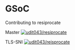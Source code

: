 # GSoC
Contributing to resiprocate

Master
[![udit043/resiprocate](https://travis-ci.org/udit043/resiprocate.svg?branch=master)](https://travis-ci.org/udit043/resiprocate.svg?branch=master)

TLS-SNI
[![udit043/reisprocate](https://travis-ci.org/udit043/resiprocate.svg?branch=TLS-SNI)](https://travis-ci.org/udit043/resiprocate.svg?branch=TLS-SNI)
